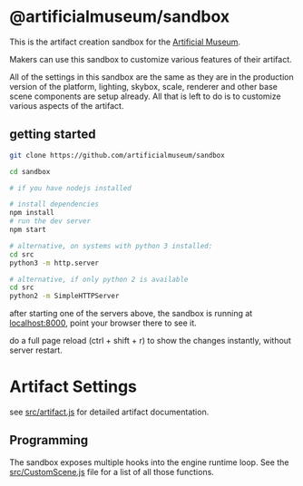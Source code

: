 # @artificialmuseum/sandbox

This is the artifact creation sandbox for the [Artificial Museum](https://artificialmuseum.com).

Makers can use this sandbox to customize various features of their artifact.

All of the settings in this sandbox are the same as they are in the production version of the platform,
lighting, skybox, scale, renderer and other base scene components are setup already.
All that is left to do is to customize various aspects of the artifact.

## getting started

```bash
git clone https://github.com/artificialmuseum/sandbox

cd sandbox

# if you have nodejs installed

# install dependencies
npm install
# run the dev server
npm start

# alternative, on systems with python 3 installed:
cd src
python3 -m http.server

# alternative, if only python 2 is available
cd src
python2 -m SimpleHTTPServer
```

after starting one of the servers above, the sandbox is running at [localhost:8000](http://localhost:8000), point your browser there to see it.

do a full page reload (ctrl + shift + r) to show the changes instantly, without server restart.


# Artifact Settings
see [src/artifact.js](https://github.com/artificialmuseum/sandbox/blob/master/src/artifact.js) for detailed artifact documentation.


## Programming

The sandbox exposes multiple hooks into the engine runtime loop.
See the
[src/CustomScene.js](https://github.com/artificialmuseum/sandbox/blob/master/src/CustomScene.js)
file for a list of all those functions.
